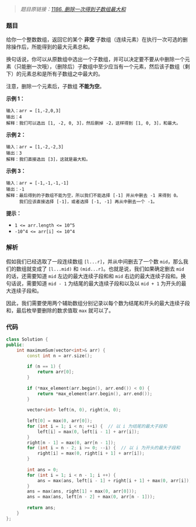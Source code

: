 >  *题目原链接：[1186. 删除一次得到子数组最大和](https://leetcode-cn.com/contest/weekly-contest-153/problems/maximum-subarray-sum-with-one-deletion/)*

### 题目

给你一个整数数组，返回它的某个 **非空** 子数组（连续元素）在执行一次可选的删除操作后，所能得到的最大元素总和。

换句话说，你可以从原数组中选出一个子数组，并可以决定要不要从中删除一个元素（只能删一次哦），（删除后）子数组中至少应当有一个元素，然后该子数组（剩下）的元素总和是所有子数组之中最大的。

注意，删除一个元素后，子数组 **不能为空**。

**示例 1：**

```
输入：arr = [1,-2,0,3]
输出：4
解释：我们可以选出 [1, -2, 0, 3]，然后删掉 -2，这样得到 [1, 0, 3]，和最大。
```

**示例 2：**

```
输入：arr = [1,-2,-2,3]
输出：3
解释：我们直接选出 [3]，这就是最大和。
```

**示例 3：**

```
输入：arr = [-1,-1,-1,-1]
输出：-1
解释：最后得到的子数组不能为空，所以我们不能选择 [-1] 并从中删去 -1 来得到 0。
     我们应该直接选择 [-1]，或者选择 [-1, -1] 再从中删去一个 -1。
```

**提示：**

- `1 <= arr.length <= 10^5`
- `-10^4 <= arr[i] <= 10^4`

### 解析

假如我们已经选取了一段连续数组 `[l...r]`，并从中间删去了一个数 `mid`，那么我们的数组就变成了 `[l...mid)` 和 `(mid...r]`。也就是说，我们如果确定删去 `mid` 的话，还需要知道 `mid` 左边的最大连续子段和和 `mid` 右边的最大连续子段和。换句话说，需要知道 `mid - 1` 为结尾的最大连续子段和以及以 `mid + 1` 为开头的最大连续子段和。

因此，我们需要使用两个辅助数组分别记录以每个数为结尾和开头的最大连续子段和，最后枚举要删除的数求值取 `max` 就可以了。

### 代码

```cpp
class Solution {
public:
    int maximumSum(vector<int>& arr) {
        const int n = arr.size();
        
        if (n == 1) {
            return arr[0];
        }
        
        if (*max_element(arr.begin(), arr.end()) < 0) {
            return *max_element(arr.begin(), arr.end());
        }
        
        vector<int> left(n, 0), right(n, 0);
        
        left[0] = max(0, arr[0]);
        for (int i = 1; i < n; ++i) {  // 以 i 为结尾的最大子段和
            left[i] = max(0, left[i - 1] + arr[i]);
        }
        right[n - 1] = max(0, arr[n - 1]);
        for (int i = n - 2; i >= 0; --i) {  // 以 i 为开头的最大子段和
            right[i] = max(0, right[i + 1] + arr[i]);
        }
        
        int ans = 0;
        for (int i = 1; i < n - 1; i ++) {
            ans = max(ans, left[i - 1] + right[i + 1] + max(0, arr[i]));
        }
        ans = max(ans, right[1] + max(0, arr[0]));
        ans = max(ans, left[n - 2] + max(0, arr[n - 1]));
        
        return ans;
    }
};
```